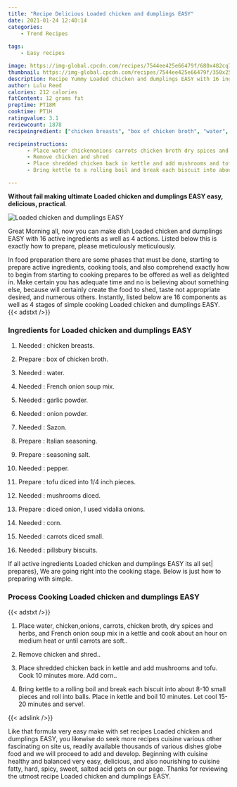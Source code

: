 ```yaml
---
title: "Recipe Delicious Loaded chicken and dumplings EASY"
date: 2021-01-24 12:40:14
categories:
    - Trend Recipes
    
tags:
    - Easy recipes

image: https://img-global.cpcdn.com/recipes/7544ee425e66479f/680x482cq70/loaded-chicken-and-dumplings-easy-recipe-main-photo.jpg
thumbnail: https://img-global.cpcdn.com/recipes/7544ee425e66479f/350x250cq70/loaded-chicken-and-dumplings-easy-recipe-main-photo.jpg
description: Recipe Yummy Loaded chicken and dumplings EASY with 16 ingredients and 4 stages of easy cooking.
author: Lulu Reed
calories: 212 calories
fatContent: 12 grams fat
preptime: PT18M
cooktime: PT1H
ratingvalue: 3.1
reviewcount: 1878
recipeingredient: ["chicken breasts", "box of chicken broth", "water", "French onion soup mix", "garlic powder", "onion powder", "Sazon", "Italian seasoning", "seasoning salt", "pepper", "tofu diced into 14 inch pieces", "mushrooms diced", "diced onion I used vidalia onions", "corn", "carrots diced small", "pillsbury biscuits"]

recipeinstructions: 
      - Place water chickenonions carrots chicken broth dry spices and herbs and French onion soup mix in a kettle and cook about an hour on medium heat or until carrots are soft 
      - Remove chicken and shred 
      - Place shredded chicken back in kettle and add mushrooms and tofu Cook 10 minutes more Add corn 
      - Bring kettle to a rolling boil and break each biscuit into about 810 small pieces and roll into balls Place in kettle and boil 10 minutes Let cool 1520 minutes and serve

---
```




**Without fail making ultimate Loaded chicken and dumplings EASY easy, delicious, practical**. 


![Loaded chicken and dumplings EASY](https://img-global.cpcdn.com/recipes/7544ee425e66479f/680x482cq70/loaded-chicken-and-dumplings-easy-recipe-main-photo.jpg "Loaded chicken and dumplings EASY")




Great Morning all, now you can make dish Loaded chicken and dumplings EASY with 16 active ingredients as well as 4 actions. Listed below this is exactly how to prepare, please meticulously meticulously.

In food preparation there are some phases that must be done, starting to prepare active ingredients, cooking tools, and also comprehend exactly how to begin from starting to cooking prepares to be offered as well as delighted in. Make certain you has adequate time and no is believing about something else, because will certainly create the food to shed, taste not appropriate desired, and numerous others. Instantly, listed below are 16 components as well as 4 stages of simple cooking Loaded chicken and dumplings EASY.
{{< adstxt />}}

### Ingredients for Loaded chicken and dumplings EASY


1. Needed  : chicken breasts.

1. Prepare  : box of chicken broth.

1. Needed  : water.

1. Needed  : French onion soup mix.

1. Needed  : garlic powder.

1. Needed  : onion powder.

1. Needed  : Sazon.

1. Prepare  : Italian seasoning.

1. Prepare  : seasoning salt.

1. Needed  : pepper.

1. Prepare  : tofu diced into 1/4 inch pieces.

1. Needed  : mushrooms diced.

1. Prepare  : diced onion, I used vidalia onions.

1. Needed  : corn.

1. Needed  : carrots diced small.

1. Needed  : pillsbury biscuits.



If all active ingredients Loaded chicken and dumplings EASY its all set| prepares}, We are going right into the cooking stage. Below is just how to preparing with simple.

### Process Cooking Loaded chicken and dumplings EASY

{{< adstxt />}}


1. Place water, chicken,onions, carrots, chicken broth, dry spices and herbs, and French onion soup mix in a kettle and cook about an hour on medium heat or until carrots are soft..



1. Remove chicken and shred..



1. Place shredded chicken back in kettle and add mushrooms and tofu. Cook 10 minutes more. Add corn..



1. Bring kettle to a rolling boil and break each biscuit into about 8-10 small pieces and roll into balls. Place in kettle and boil 10 minutes. Let cool 15-20 minutes and serve!.





{{< adslink />}}

Like that formula very easy make with set recipes Loaded chicken and dumplings EASY, you likewise do seek more recipes cuisine various other fascinating on site us, readily available thousands of various dishes globe food and we will proceed to add and develop. Beginning with cuisine healthy and balanced very easy, delicious, and also nourishing to cuisine fatty, hard, spicy, sweet, salted acid gets on our page. Thanks for reviewing the utmost recipe Loaded chicken and dumplings EASY.
